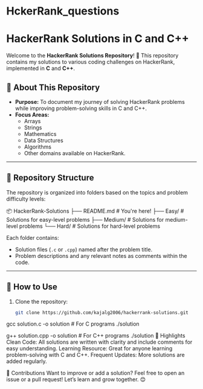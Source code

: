 # HckerRank_questions
# HackerRank Solutions in C and C++

Welcome to the **HackerRank Solutions Repository**! 🎉 This repository contains my solutions to various coding challenges on HackerRank, implemented in **C** and **C++**.

## 🚀 About This Repository

- **Purpose:** To document my journey of solving HackerRank problems while improving problem-solving skills in C and C++.
- **Focus Areas:**
  - Arrays
  - Strings
  - Mathematics
  - Data Structures
  - Algorithms
  - Other domains available on HackerRank.

---

## 📂 Repository Structure

The repository is organized into folders based on the topics and problem difficulty levels:

📦 HackerRank-Solutions ├── README.md # You're here! ├── Easy/ # Solutions for easy-level problems ├── Medium/ # Solutions for medium-level problems └── Hard/ # Solutions for hard-level problems


Each folder contains:
- Solution files (`.c` or `.cpp`) named after the problem title.
- Problem descriptions and any relevant notes as comments within the code.

---

## 📝 How to Use

1. Clone the repository:
   ```bash
   git clone https://github.com/kajalg2006/hackerrank-solutions.git

gcc solution.c -o solution   # For C programs
./solution

g++ solution.cpp -o solution # For C++ programs
./solution
🌟 Highlights
Clean Code: All solutions are written with clarity and include comments for easy understanding.
Learning Resource: Great for anyone learning problem-solving with C and C++.
Frequent Updates: More solutions are added regularly.

📌 Contributions
Want to improve or add a solution? Feel free to open an issue or a pull request! Let’s learn and grow together. 😊
